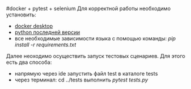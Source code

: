 #docker + pytest + selenium
Для корректной работы необходимо установить:
- [docker desktop](https://www.docker.com/products/docker-desktop/)
- [python последней версии](https://www.python.org/downloads/)
- все необходимые зависимости языка с помощью команды: *pip install -r requirements.txt*

Далее неоходимо осуществить запуск тестовых сценариев.
Для этого есть два способа:
- напрямую через ide запустить файл test в каталоге tests
- через терминал: cd ../tests выполнить *pytest tests.py* 